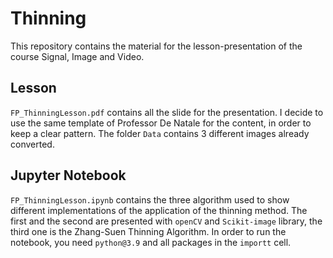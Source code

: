 # Thinning

This repository contains the material for the lesson-presentation of the course Signal, Image and Video. 

## Lesson
`FP_ThinningLesson.pdf` contains all the slide for the presentation. I decide to use the same template of Professor De Natale for the content, in order to keep a clear pattern. The folder `Data` contains 3 different images already converted.

## Jupyter Notebook 
`FP_ThinningLesson.ipynb` contains the three algorithm used to show different implementations of the application of the thinning method. The first and the second are presented with `openCV` and `Scikit-image` library, the third one is the Zhang-Suen Thinning Algorithm. In order to run the notebook, you need `python@3.9` and all packages in the `importt` cell.

